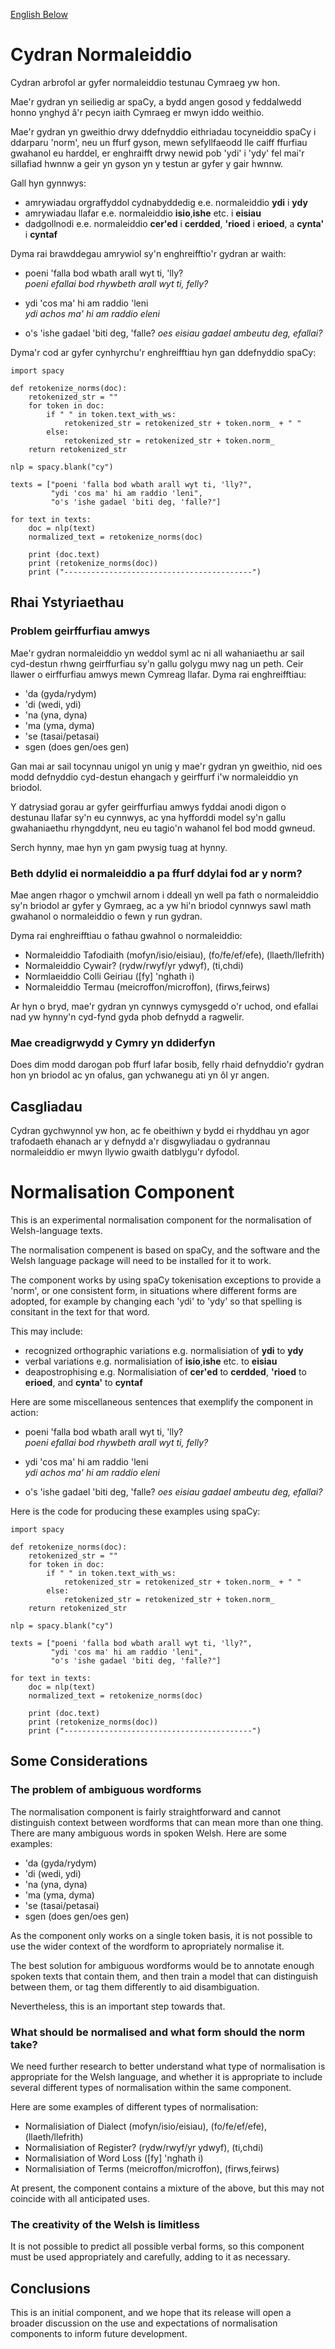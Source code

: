 [English Below](#normalisation-component)

# Cydran Normaleiddio
Cydran arbrofol ar gyfer normaleiddio testunau Cymraeg yw hon.

Mae'r gydran yn seiliedig ar spaCy, a bydd angen gosod y feddalwedd honno ynghyd â'r pecyn iaith Cymraeg er mwyn iddo weithio.

Mae'r gydran yn gweithio drwy ddefnyddio eithriadau tocyneiddio spaCy i ddarparu 'norm', neu un ffurf gyson, mewn sefyllfaeodd lle caiff ffurfiau gwahanol eu harddel, er enghraifft drwy newid pob 'ydi' i 'ydy' fel mai'r sillafiad hwnnw a geir yn gyson yn y testun ar gyfer y gair hwnnw.

Gall hyn gynnwys:

* amrywiadau orgraffyddol cydnabyddedig e.e. normaleiddio **ydi** i **ydy**
* amrywiadau llafar e.e. normaleiddio **isio**,**ishe** etc. i **eisiau**
* dadgollnodi e.e. normaleiddio **cer'ed** i **cerdded**, **'rioed** i **erioed**, a **cynta'** i **cyntaf**

Dyma rai brawddegau amrywiol sy'n enghreifftio'r gydran ar waith:

* poeni 'falla bod wbath arall wyt ti, 'lly?  
  *poeni efallai bod rhywbeth arall wyt ti, felly?*

* ydi 'cos ma' hi am raddio 'leni  
  *ydi achos ma' hi am raddio eleni*

* o's 'ishe gadael 'biti deg, 'falle?
  *oes eisiau gadael ambeutu deg, efallai?*



Dyma'r cod ar gyfer cynhyrchu'r enghreifftiau hyn gan ddefnyddio spaCy:

```
import spacy

def retokenize_norms(doc):
    retokenized_str = ""
    for token in doc:
        if " " in token.text_with_ws:
            retokenized_str = retokenized_str + token.norm_ + " "
        else:
            retokenized_str = retokenized_str + token.norm_
    return retokenized_str
    
nlp = spacy.blank("cy")

texts = ["poeni 'falla bod wbath arall wyt ti, 'lly?",
         "ydi 'cos ma' hi am raddio 'leni",
         "o's 'ishe gadael 'biti deg, 'falle?"]
            
for text in texts:
    doc = nlp(text)
    normalized_text = retokenize_norms(doc)
    
    print (doc.text)
    print (retokenize_norms(doc))
    print ("------------------------------------------")
```

## Rhai Ystyriaethau
### Problem geirffurfiau amwys
Mae'r gydran normaleiddio yn weddol syml ac ni all wahaniaethu ar sail cyd-destun rhwng geirffurfiau sy'n gallu golygu mwy nag un peth. Ceir llawer o eirffurfiau amwys mewn Cymreag llafar. Dyma rai enghreifftiau:
* 'da (gyda/rydym)
* 'di (wedi, ydi)
* 'na (yna, dyna)
* 'ma (yma, dyma)
* 'se (tasai/petasai)
* sgen (does gen/oes gen)

Gan  mai ar sail tocynnau unigol yn unig y mae'r gydran yn gweithio, nid oes modd defnyddio cyd-destun ehangach y geirffurf i'w normaleiddio yn briodol.

Y datrysiad gorau ar gyfer geirffurfiau amwys fyddai anodi digon o destunau llafar sy'n eu cynnwys, ac yna hyfforddi model sy'n gallu gwahaniaethu rhyngddynt, neu eu tagio'n wahanol fel bod modd gwneud.

Serch hynny, mae hyn yn gam pwysig tuag at hynny. 

### Beth ddylid ei normaleiddio a pa ffurf ddylai fod ar y norm?
Mae angen rhagor o ymchwil arnom i ddeall yn well pa fath o normaleiddio sy'n briodol ar gyfer y Gymraeg, ac a yw hi'n briodol cynnwys sawl math gwahanol o normaleiddio o fewn y run gydran.

Dyma rai enghreifftiau o fathau gwahnol o normaleiddio:

* Normaleiddio Tafodiaith (mofyn/isio/eisiau), (fo/fe/ef/efe), (llaeth/llefrith)
* Normaleiddio Cywair? (rydw/rwyf/yr ydwyf), (ti,chdi)
* Normlaeiddio Colli Geiriau ([fy] 'nghath i)
* Normaleiddio Termau (meicroffon/microffon), (firws,feirws)

Ar hyn o bryd, mae'r gydran yn cynnwys cymysgedd o'r uchod, ond efallai nad yw hynny'n cyd-fynd gyda phob defnydd a ragwelir.

### Mae creadigrwydd y Cymry yn ddiderfyn
Does dim modd darogan pob ffurf lafar bosib, felly rhaid defnyddio'r gydran hon yn briodol ac yn ofalus, gan ychwanegu ati yn ôl yr angen. 

## Casgliadau
Cydran gychwynnol yw hon, ac fe obeithiwn y bydd ei rhyddhau yn agor trafodaeth ehanach ar y defnydd a'r disgwyliadau o gydrannau normaleiddio er mwyn llywio gwaith datblygu'r dyfodol.

# Normalisation Component
This is an experimental normalisation component for the normalisation of Welsh-language texts.

The normalisation compenent is based on spaCy, and the software and the Welsh language package will need to be installed for it to work.

The component works by using spaCy tokenisation exceptions to provide a 'norm', or one consistent form, in situations where different forms are adopted, for example by changing each 'ydi' to 'ydy' so that spelling is consitant in the text for that word.

This may include:
* recognized orthographic variations e.g. normalisiation of **ydi** to **ydy**
* verbal variations e.g. normalisiation of **isio**,**ishe** etc. to **eisiau**
* deapostrophising e.g. Normalisiation of **cer'ed** to **cerdded**, **'rioed** to **erioed**, and **cynta'** to **cyntaf**

Here are some miscellaneous sentences that exemplify the component in action:
* poeni 'falla bod wbath arall wyt ti, 'lly?  
  *poeni efallai bod rhywbeth arall wyt ti, felly?*

* ydi 'cos ma' hi am raddio 'leni  
  *ydi achos ma' hi am raddio eleni*

* o's 'ishe gadael 'biti deg, 'falle?
  *oes eisiau gadael ambeutu deg, efallai?*

Here is the code for producing these examples using spaCy:

```
import spacy

def retokenize_norms(doc):
    retokenized_str = ""
    for token in doc:
        if " " in token.text_with_ws:
            retokenized_str = retokenized_str + token.norm_ + " "
        else:
            retokenized_str = retokenized_str + token.norm_
    return retokenized_str
    
nlp = spacy.blank("cy")

texts = ["poeni 'falla bod wbath arall wyt ti, 'lly?",
         "ydi 'cos ma' hi am raddio 'leni",
         "o's 'ishe gadael 'biti deg, 'falle?"]
            
for text in texts:
    doc = nlp(text)
    normalized_text = retokenize_norms(doc)
    
    print (doc.text)
    print (retokenize_norms(doc))
    print ("------------------------------------------")
```

## Some Considerations
### The problem of ambiguous wordforms

The normalisation component is fairly straightforward and cannot distinguish context between wordforms that can mean more than one thing. There are many ambiguous words in spoken Welsh. Here are some examples:

* 'da (gyda/rydym)
* 'di (wedi, ydi)
* 'na (yna, dyna)
* 'ma (yma, dyma)
* 'se (tasai/petasai)
* sgen (does gen/oes gen)

As the component only works on a single token basis, it is not possible to use the wider context of the wordform to apropriately normalise it.

The best solution for ambiguous wordforms would be to annotate enough spoken texts that contain them, and then train a model that can distinguish between them, or tag them differently to aid disambiguation.

Nevertheless, this is an important step towards that.

### What should be normalised and what form should the norm take?
We need further research to better understand what type of normalisation is appropriate for the Welsh language, and whether it is appropriate to include several different types of normalisation within the same component.

Here are some examples of different types of normalisation:

* Normalisiation of Dialect (mofyn/isio/eisiau), (fo/fe/ef/efe), (llaeth/llefrith)
* Normalisiation of Register? (rydw/rwyf/yr ydwyf), (ti,chdi)
* Normalisiation of Word Loss ([fy] 'nghath i)
* Normalisiation of Terms (meicroffon/microffon), (firws,feirws)

At present, the component contains a mixture of the above, but this may not coincide with all anticipated uses.

### The creativity of the Welsh is limitless

It is not possible to predict all possible verbal forms, so this component must be used appropriately and carefully, adding to it as necessary.

## Conclusions

This is an initial component, and we hope that its release will open a broader discussion on the use and expectations of normalisation components to inform future development.

